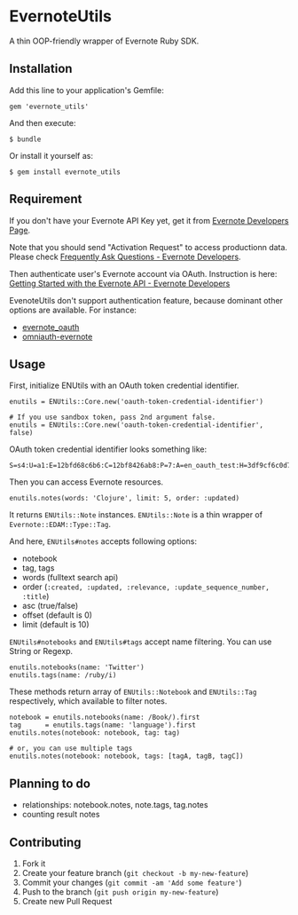 # EvernoteUtils

A thin OOP-friendly wrapper of Evernote Ruby SDK.


## Installation

Add this line to your application's Gemfile:

    gem 'evernote_utils'

And then execute:

    $ bundle

Or install it yourself as:

    $ gem install evernote_utils


## Requirement

If you don't have your Evernote API Key yet, get it from [Evernote Developers Page](http://dev.evernote.com/doc/).

Note that you should send "Activation Request" to access productionn data. Please check [Frequently Ask Questions - Evernote Developers](http://dev.evernote.com/support/faq.php#activatekey).

Then authenticate user's Evernote account via OAuth. Instruction is here: [Getting Started with the Evernote API - Evernote Developers](http://dev.evernote.com/doc/start/ruby.php)


EvenoteUtils don't support authentication feature, because dominant other options are available. For instance:

* [evernote_oauth](https://github.com/fourfour/evernote_oauth)
* [omniauth-evernote](https://github.com/szimek/omniauth-evernote)


## Usage

First, initialize ENUtils with an OAuth token credential identifier.

    enutils = ENUtils::Core.new('oauth-token-credential-identifier')

    # If you use sandbox token, pass 2nd argument false.
    enutils = ENUtils::Core.new('oauth-token-credential-identifier', false)

OAuth token credential identifier looks something like:

    S=s4:U=a1:E=12bfd68c6b6:C=12bf8426ab8:P=7:A=en_oauth_test:H=3df9cf6c0d7bc410824c80231e64dbe1

Then you can access Evernote resources.

    enutils.notes(words: 'Clojure', limit: 5, order: :updated)

It returns `ENUtils::Note` instances. `ENUtils::Note` is a thin wrapper of `Evernote::EDAM::Type::Tag`.

And here, `ENUtils#notes` accepts following options:

* notebook
* tag, tags
* words (fulltext search api)
* order (`:created, :updated, :relevance, :update_sequence_number, :title`)
* asc (true/false)
* offset (default is 0)
* limit (default is 10)

`ENUtils#notebooks` and `ENUtils#tags` accept name filtering. You can use String or Regexp.

    enutils.notebooks(name: 'Twitter')
    enutils.tags(name: /ruby/i)

These methods return array of `ENUtils::Notebook` and `ENUtils::Tag` respectively, which available to filter notes.

    notebook = enutils.notebooks(name: /Book/).first
    tag      = enutils.tags(name: 'language').first
    enutils.notes(notebook: notebook, tag: tag)

    # or, you can use multiple tags
    enutils.notes(notebook: notebook, tags: [tagA, tagB, tagC])


## Planning to do

* relationships: notebook.notes, note.tags, tag.notes
* counting result notes


## Contributing

1. Fork it
2. Create your feature branch (`git checkout -b my-new-feature`)
3. Commit your changes (`git commit -am 'Add some feature'`)
4. Push to the branch (`git push origin my-new-feature`)
5. Create new Pull Request
